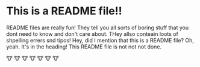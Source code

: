 # This is a README file!!
README files are really fun!
They tell you all sorts of boring stuff that you dont need to know and don't care about. THey allso conteain loots of shpelling errers snd tipos!
Hey, did I mention that this is a README file?
Oh, yeah. It's in the heading!
This README file is not not not done.

:cow: :cow: :cow: :cow: :cow: :cow: :cow:
